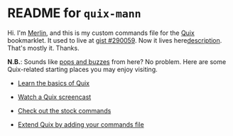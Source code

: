 
# README for `quix-mann` #

Hi. I'm [Merlin][1], and this is my custom commands file for the [Quix][2] bookmarklet. It used to live at [gist #290059][8]. Now it lives here[description][9]. That's mostly it. Thanks.

**N.B.**: Sounds like [pops and buzzes][7] from here? No problem. Here are some Quix-related starting places you may enjoy visiting.

* [Learn the basics of Quix][3]

* [Watch a Quix screencast][4]

* [Check out the stock commands][5]

* [Extend Quix by adding your commands file][6]

[1]: http://www.merlinmann.com/ "Merlin Mann - Independent Writer, Speaker, and Broadcaster"
[2]: http://quixapp.com/ "Your Bookmarklets, On Steroids – Quix"
[3]: http://quixapp.com/help/first-steps/ "Using Quix in 3 easy steps! – Quix"
[4]: http://vimeo.com/8540763 "An introduction to Quix on Vimeo"
[5]: http://quixapp.com/help/ "Quix Help – Quix"
[6]: http://quixapp.com/extend/ "Extend Quix – Quix"
[7]: http://snltranscripts.jt.org/90/90ksinatra.phtml "Saturday Night Live - The Sinatra Group"
[8]: http://gist.github.com/290059
[9]: http://github.com/merlinmann/quix-mann
